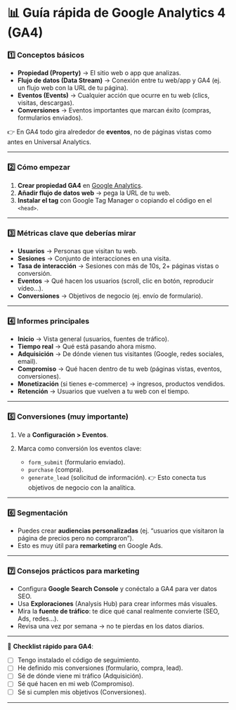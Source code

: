 # 📊 Guía rápida de Google Analytics 4 (GA4)

### 1️⃣ Conceptos básicos

* **Propiedad (Property)** → El sitio web o app que analizas.
* **Flujo de datos (Data Stream)** → Conexión entre tu web/app y GA4 (ej. un flujo web con la URL de tu página).
* **Eventos (Events)** → Cualquier acción que ocurre en tu web (clics, visitas, descargas).
* **Conversiones** → Eventos importantes que marcan éxito (compras, formularios enviados).

👉 En GA4 todo gira alrededor de **eventos**, no de páginas vistas como antes en Universal Analytics.

---

### 2️⃣ Cómo empezar

1. **Crear propiedad GA4** en [Google Analytics](https://analytics.google.com).
2. **Añadir flujo de datos web** → pega la URL de tu web.
3. **Instalar el tag** con Google Tag Manager o copiando el código en el `<head>`.

---

### 3️⃣ Métricas clave que deberías mirar

* **Usuarios** → Personas que visitan tu web.
* **Sesiones** → Conjunto de interacciones en una visita.
* **Tasa de interacción** → Sesiones con más de 10s, 2+ páginas vistas o conversión.
* **Eventos** → Qué hacen los usuarios (scroll, clic en botón, reproducir vídeo…).
* **Conversiones** → Objetivos de negocio (ej. envío de formulario).

---

### 4️⃣ Informes principales

* **Inicio** → Vista general (usuarios, fuentes de tráfico).
* **Tiempo real** → Qué está pasando ahora mismo.
* **Adquisición** → De dónde vienen tus visitantes (Google, redes sociales, email).
* **Compromiso** → Qué hacen dentro de tu web (páginas vistas, eventos, conversiones).
* **Monetización** (si tienes e-commerce) → ingresos, productos vendidos.
* **Retención** → Usuarios que vuelven a tu web con el tiempo.

---

### 5️⃣ Conversiones (muy importante)

1. Ve a **Configuración > Eventos**.
2. Marca como conversión los eventos clave:

   * `form_submit` (formulario enviado).
   * `purchase` (compra).
   * `generate_lead` (solicitud de información).
     👉 Esto conecta tus objetivos de negocio con la analítica.

---

### 6️⃣ Segmentación

* Puedes crear **audiencias personalizadas** (ej. “usuarios que visitaron la página de precios pero no compraron”).
* Esto es muy útil para **remarketing** en Google Ads.

---

### 7️⃣ Consejos prácticos para marketing

* Configura **Google Search Console** y conéctalo a GA4 para ver datos SEO.
* Usa **Exploraciones** (Analysis Hub) para crear informes más visuales.
* Mira la **fuente de tráfico**: te dice qué canal realmente convierte (SEO, Ads, redes…).
* Revisa una vez por semana → no te pierdas en los datos diarios.

---

📌 **Checklist rápido para GA4**:

* [ ] Tengo instalado el código de seguimiento.
* [ ] He definido mis conversiones (formulario, compra, lead).
* [ ] Sé de dónde viene mi tráfico (Adquisición).
* [ ] Sé qué hacen en mi web (Compromiso).
* [ ] Sé si cumplen mis objetivos (Conversiones).

---


